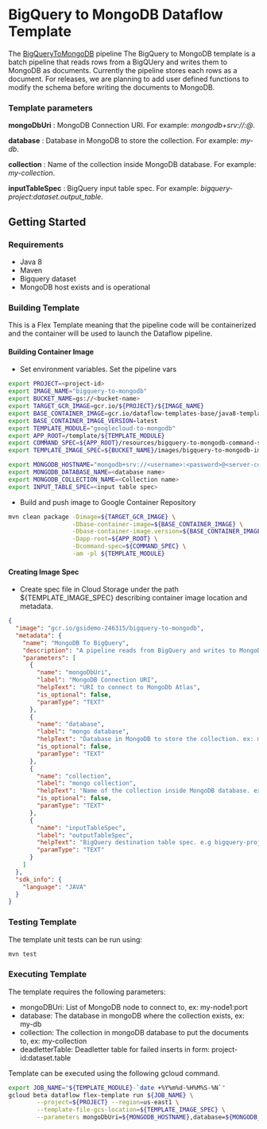 # BigQuery to MongoDB Dataflow Template

The [BigQueryToMongoDB](../../src/main/java/com/google/cloud/teleport/v2/mongodb/templates/BigQueryToMongoDb.java) pipeline
The BigQuery to MongoDB template is a batch pipeline that reads rows from a BigQUery and writes them to MongoDB as documents. Currently the pipeline stores each rows as a document. For releases, we are planning to add user defined functions to modify the schema before writing the documents to MongoDB. 

### Template parameters
**mongoDbUri** : MongoDB Connection URI. For example: _mongodb+srv://<username>:<password>@<server-connection-string>_.

**database** : Database in MongoDB to store the collection. For example: _my-db_.

**collection** : Name of the collection inside MongoDB database. For example: _my-collection_.

**inputTableSpec** : BigQuery input table spec. For example: _bigquery-project:dataset.output_table_.

## Getting Started

### Requirements
* Java 8
* Maven
* Bigquery dataset
* MongoDB host exists and is operational

### Building Template
This is a Flex Template meaning that the pipeline code will be containerized and the container will be used to launch the Dataflow pipeline.

#### Building Container Image
* Set environment variables.
  Set the pipeline vars
```sh
export PROJECT=<project-id>
export IMAGE_NAME="bigquery-to-mongodb"
export BUCKET_NAME=gs://<bucket-name>
export TARGET_GCR_IMAGE=gcr.io/${PROJECT}/${IMAGE_NAME}
export BASE_CONTAINER_IMAGE=gcr.io/dataflow-templates-base/java8-template-launcher-base
export BASE_CONTAINER_IMAGE_VERSION=latest
export TEMPLATE_MODULE="googlecloud-to-mongodb"
export APP_ROOT=/template/${TEMPLATE_MODULE}
export COMMAND_SPEC=${APP_ROOT}/resources/bigquery-to-mongodb-command-spec.json
export TEMPLATE_IMAGE_SPEC=${BUCKET_NAME}/images/bigquery-to-mongodb-image-spec.json

export MONGODB_HOSTNAME="mongodb+srv://<username>:<password>@<server-connection-string>"
export MONGODB_DATABASE_NAME=<database name>
export MONGODB_COLLECTION_NAME=<Collection name>
export INPUT_TABLE_SPEC=<input table spec>
```

* Build and push image to Google Container Repository
```sh
mvn clean package -Dimage=${TARGET_GCR_IMAGE} \
                  -Dbase-container-image=${BASE_CONTAINER_IMAGE} \
                  -Dbase-container-image.version=${BASE_CONTAINER_IMAGE_VERSION} \
                  -Dapp-root=${APP_ROOT} \
                  -Dcommand-spec=${COMMAND_SPEC} \
                  -am -pl ${TEMPLATE_MODULE}
```

#### Creating Image Spec

* Create spec file in Cloud Storage under the path ${TEMPLATE_IMAGE_SPEC} describing container image location and metadata.
```json
{
  "image": "gcr.io/gsidemo-246315/bigquery-to-mongodb",
  "metadata": {
    "name": "MongoDB To BigQuery",
    "description": "A pipeline reads from BigQuery and writes to MongoDb.",
    "parameters": [
      {
        "name": "mongoDbUri",
        "label": "MongoDB Connection URI",
        "helpText": "URI to connect to MongoDb Atlas",
        "is_optional": false,
        "paramType": "TEXT"
      },
      {
        "name": "database",
        "label": "mongo database",
        "helpText": "Database in MongoDB to store the collection. ex: my-db.",
        "is_optional": false,
        "paramType": "TEXT"
      },
      {
        "name": "collection",
        "label": "mongo collection",
        "helpText": "Name of the collection inside MongoDB database. ex: my-collection.",
        "is_optional": false,
        "paramType": "TEXT"
      },
      {
        "name": "inputTableSpec",
        "label": "outputTableSpec",
        "helpText": "BigQuery destination table spec. e.g bigquery-project:dataset.output_table",
        "paramType": "TEXT"
      }
    ]
  },
  "sdk_info": {
    "language": "JAVA"
  }
}
```

### Testing Template

The template unit tests can be run using:
```sh
mvn test
```

### Executing Template

The template requires the following parameters:
* mongoDBUri: List of MongoDB node to connect to, ex: my-node1:port
* database: The database in mongoDB where the collection exists, ex: my-db
* collection: The collection in mongoDB database to put the documents to, ex: my-collection
* deadletterTable: Deadletter table for failed inserts in form: project-id:dataset.table


Template can be executed using the following gcloud command.
```sh
export JOB_NAME="${TEMPLATE_MODULE}-`date +%Y%m%d-%H%M%S-%N`"
gcloud beta dataflow flex-template run ${JOB_NAME} \
        --project=${PROJECT} --region=us-east1 \
        --template-file-gcs-location=${TEMPLATE_IMAGE_SPEC} \
        --parameters mongoDbUri=${MONGODB_HOSTNAME},database=${MONGODB_DATABASE_NAME},collection=${MONGODB_COLLECTION_NAME},inputTableSpec=${INPUT_TABLE_SPEC}
```
